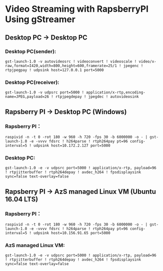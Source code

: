 
# Video Streaming with RapsberryPI Using gStreamer

## Desktop PC -> Desktop PC

### Desktop PC(sender):
```shell
gst-launch-1.0 -v autovideosrc ! videoconvert ! videoscale ! video/x-raw,format=I420,width=800,height=600,framerate=25/1 ! jpegenc ! rtpjpegpay ! udpsink host=127.0.0.1 port=5000
```

### Desktop PC(receiver):
```shell
gst-launch-1.0 -v udpsrc port=5000 ! application/x-rtp,encoding-name=JPEG,payload=26 ! rtpjpegdepay ! jpegdec ! autovideosink
```

## Rapsberry PI -> Desktop PC (Windows)

### Rapsberry PI：
```shell
raspivid -n -t 0 -rot 180 -w 960 -h 720 -fps 30 -b 6000000 -o - | gst-launch-1.0 -e -vvvv fdsrc ! h264parse ! rtph264pay pt=96 config-interval=5 ! udpsink host=10.172.2.127 port=5000
```

### Desktop PC:
```shell
gst-launch-1.0 -e -v udpsrc port=5000 ! application/x-rtp, payload=96 ! rtpjitterbuffer ! rtph264depay ! avdec_h264 ! fpsdisplaysink sync=false text-overlay=false
```

## Rapsberry PI -> AzS managed Linux VM (Ubuntu 16.04 LTS)

### Rapsberry PI：
```shell
raspivid -n -t 0 -rot 180 -w 960 -h 720 -fps 30 -b 6000000 -o - | gst-launch-1.0 -e -vvvv fdsrc ! h264parse ! rtph264pay pt=96 config-interval=5 ! udpsink host=10.156.91.65 port=5000
```

### AzS managed Linux VM:
```shell
gst-launch-1.0 -e -v udpsrc port=5000 ! application/x-rtp, payload=96 ! rtpjitterbuffer ! rtph264depay ! avdec_h264 ! fpsdisplaysink sync=false text-overlay=false
```